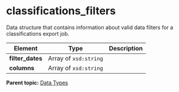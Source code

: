 # classifications\_filters

Data structure that contains information about valid data filters for a classifications export job.

|Element|Type|Description|
|-------|----|-----------|
|**filter\_dates** |Array of `xsd:string` |  |
|**columns** |Array of `xsd:string` |  |

**Parent topic:** [Data Types](../data_types/classifications_data_types.md)

